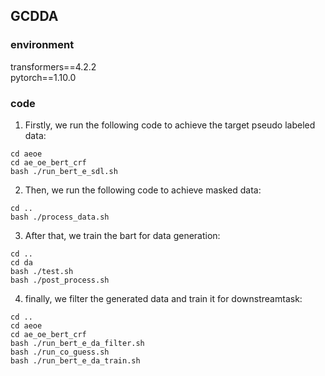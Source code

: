 ## GCDDA

### environment
transformers==4.2.2  
pytorch==1.10.0  
### code
1. Firstly, we run the following code to achieve the target pseudo labeled data:
```
cd aeoe
cd ae_oe_bert_crf
bash ./run_bert_e_sdl.sh
```
2. Then, we run the following code to achieve masked data:
```
cd ..
bash ./process_data.sh
```
3. After that, we train the bart for data generation:
```
cd ..
cd da
bash ./test.sh
bash ./post_process.sh
```
4. finally, we filter the generated data and train it for downstreamtask:
```
cd ..
cd aeoe
cd ae_oe_bert_crf
bash ./run_bert_e_da_filter.sh
bash ./run_co_guess.sh
bash ./run_bert_e_da_train.sh
```
